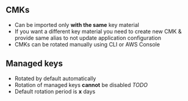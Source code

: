 ## CMKs
* Can be imported only **with the same** key material
* If you want a different key material you need to create new CMK & provide same alias to not update application configuration
* CMKs can be rotated manually using CLI or AWS Console


## Managed keys
* Rotated by default automatically
* Rotation of managed keys **cannot** be disabled _TODO_
* Default rotation period is **x** days
